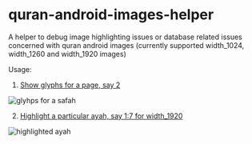 # quran-android-images-helper
A helper to debug image highlighting issues or database related issues concerned with quran android images (currently supported width_1024, width_1260 and width_1920 images)

Usage:

1. [Show glyphs for a page, say 2](https://quran-android-images-helper.herokuapp.com/?safah=2)

![glyhps for a safah](https://raw.githubusercontent.com/murtraja/quran-android-images-helper/master/screenshots/usage_1.jpg)


2. [Highlight a particular ayah, say 1:7 for width_1920](https://quran-android-images-helper.herokuapp.com/highlight/?ayah=1:7&images=1920)

![highlighted ayah](https://raw.githubusercontent.com/murtraja/quran-android-images-helper/master/screenshots/usage_2.jpg)
